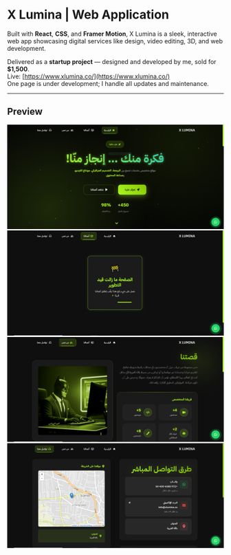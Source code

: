 # X Lumina | Web Application

Built with **React**, **CSS**, and **Framer Motion**, X Lumina is a sleek, interactive web app showcasing digital services like design, video editing, 3D, and web development.

Delivered as a **startup project** — designed and developed by me, sold for **$1,500**.  
Live: [https://www.xlumina.co/](https://www.xlumina.co/)  
One page is under development; I handle all updates and maintenance.

---

## Preview

![Home](./images/Home.PNG)
![Project](./images/Project.PNG)
![About](./images/About.PNG)
![Contact](./images/Contact.PNG)

